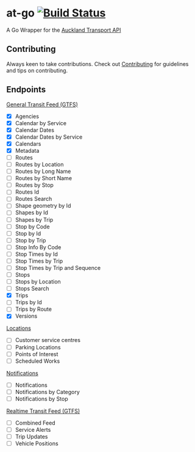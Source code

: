# at-go [![Build Status](https://travis-ci.org/Mungrel/at-go.svg?branch=master)](https://travis-ci.org/Mungrel/at-go)
A Go Wrapper for the [Auckland Transport API](https://dev-portal.at.govt.nz/docs/services/)

## Contributing
Always keen to take contributions. Check out [Contributing](https://github.com/Mungrel/at-go/blob/master/CONTRIBUTING.md) for guidelines and tips on contributing.

## Endpoints

[General Transit Feed (GTFS)](https://dev-portal.at.govt.nz/docs/services/gtfs/operations/580698de7d6df41584d3d0ce)
- [x] Agencies
- [x] Calendar by Service
- [x] Calendar Dates
- [x] Calendar Dates by Service
- [x] Calendars
- [x] Metadata
- [ ] Routes
- [ ] Routes by Location
- [ ] Routes by Long Name
- [ ] Routes by Short Name
- [ ] Routes by Stop
- [ ] Routes Id
- [ ] Routes Search
- [ ] Shape geometry by Id
- [ ] Shapes by Id
- [ ] Shapes by Trip
- [ ] Stop by Code
- [ ] Stop by Id
- [ ] Stop by Trip
- [ ] Stop Info By Code
- [ ] Stop Times by Id
- [ ] Stop Times by Trip
- [ ] Stop Times by Trip and Sequence
- [ ] Stops
- [ ] Stops by Location
- [ ] Stops Search
- [x] Trips
- [ ] Trips by Id
- [ ] Trips by Route
- [x] Versions

[Locations](https://dev-portal.at.govt.nz/docs/services/locations/operations/5806972ae7e2890e84718eef)
- [ ] Customer service centres
- [ ] Parking Locations
- [ ] Points of Interest
- [ ] Scheduled Works

[Notifications](https://dev-portal.at.govt.nz/docs/services/notifications/operations/57e490217d6df40f107a663e)

- [ ] Notifications
- [ ] Notifications by Category
- [ ] Notifications by Stop

[Realtime Transit Feed (GTFS)](https://dev-portal.at.govt.nz/docs/services/realtime/operations/580698237d6df41584d3d0c9)

- [ ] Combined Feed
- [ ] Service Alerts
- [ ] Trip Updates
- [ ] Vehicle Positions
